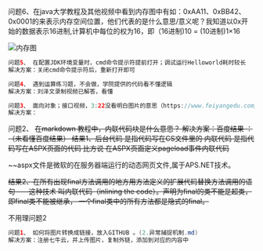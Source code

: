 
问题6、在java大学教程及其他视频中看到内存图中有如：0xAA11、0xBB42、0x0001的来表示内存空间位置，他们代表的是什么意思/意义呢？我知道以0x开始的数据表示16进制,计算机中每位的权为16，即（16进制)10 = (10进制)1×16

![内存图](http://p8eerbuco.bkt.clouddn.com/%E5%88%9B%E5%BB%BA%E5%A4%9A%E4%B8%AA%E5%AF%B9%E8%B1%A1.jpg)

```java
问题5、 在配置JDK环境变量时，cmd命令提示符提前打开；调试运行Helloworld耗时较长
解决方案：关闭cmd命令提示符后，重新打开即可

问题4、 遇到运算练习题，不会做，学院提供的代码看不懂逻辑
解决方案：刘泽文录制视频已解答，看懂

问题3、 面向对象；接口视频，3:22没看明白图片的意思（https://www.feiyangedu.com/section/1aq3t52jr0ag0830001m）
解决方案：
```
问题2、 ~~在markdown 教程中，内联代码块是什么意思？
解决方案：百度结果 ：（未看懂百度结果）
结果1、后台代码 是指代码写在CS文件里的
内联代码 是指代码写在ASPX页面的代码
比方说 在ASPX页面定义pageload事件内联代码~~
  <script   language="C#"   runat="server">   
    void   Page_Load(object   sender,   EventArgs   e)   
    {   
        //要执行的代码   
    }   
  </script>

~~aspx文件是微软的在服务器端运行的动态网页文件,属于APS.NET技术。

~~结果2、在所有出现final方法调用的地方用方法定义的扩展代码替换方法调用的语句——这种技术
叫内联代码（inlining the code）。声明为final的类不能是超类，即final类不能被继承，
一个final类中的所有方法都是隐式的final。~~

不用理问题2

```java
问题1、 如何将图片转换成链接，放入GITHUB 。(2.异常捕捉机制.md)
解决方案：注册七牛云，并上传图片，复制外链，添加到对应的内容中

```
